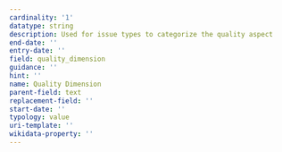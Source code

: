 ```yaml
---
cardinality: '1'
datatype: string
description: Used for issue types to categorize the quality aspect
end-date: ''
entry-date: ''
field: quality_dimension
guidance: ''
hint: ''
name: Quality Dimension
parent-field: text
replacement-field: ''
start-date: ''
typology: value
uri-template: ''
wikidata-property: ''
---
```

